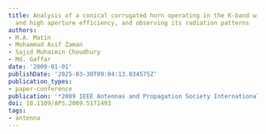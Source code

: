 ```yaml
---
title: Analysis of a conical corrugated horn operating in the K-band with low cross-polarization
  and high aperture efficiency, and observing its radiation patterns
authors:
- M.A. Matin
- Mohammad Asif Zaman
- Sajid Muhaimin Choudhury
- Md. Gaffar
date: '2009-01-01'
publishDate: '2025-03-30T09:04:13.034575Z'
publication_types:
- paper-conference
publication: '*2009 IEEE Antennas and Propagation Society International Symposium*'
doi: 10.1109/APS.2009.5171493
tags:
- antenna
---
```

